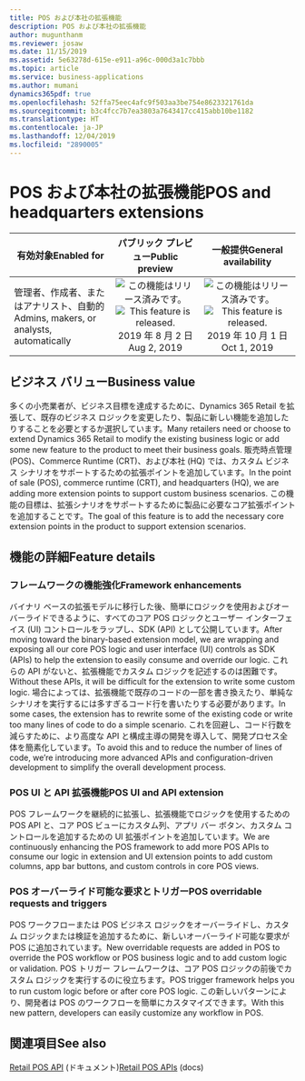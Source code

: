```yaml
---
title: POS および本社の拡張機能
description: POS および本社の拡張機能
author: mugunthanm
ms.reviewer: josaw
ms.date: 11/15/2019
ms.assetid: 5e63278d-615e-e911-a96c-000d3a1c7bbb
ms.topic: article
ms.service: business-applications
ms.author: mumani
dynamics365pdf: true
ms.openlocfilehash: 52ffa75eec4afc9f503aa3be754e8623321761da
ms.sourcegitcommit: b3c4fcc7b7ea3803a7643417cc415abb10be1182
ms.translationtype: HT
ms.contentlocale: ja-JP
ms.lasthandoff: 12/04/2019
ms.locfileid: "2890005"
---
```

# <a name="pos-and-headquarters-extensions"></a><span data-ttu-id="2ff2b-103">POS および本社の拡張機能</span><span class="sxs-lookup"><span data-stu-id="2ff2b-103">POS and headquarters extensions</span></span>


| <span data-ttu-id="2ff2b-104">有効対象</span><span class="sxs-lookup"><span data-stu-id="2ff2b-104">Enabled for</span></span>    |  <span data-ttu-id="2ff2b-105">パブリック プレビュー</span><span class="sxs-lookup"><span data-stu-id="2ff2b-105">Public preview</span></span> | <span data-ttu-id="2ff2b-106">一般提供</span><span class="sxs-lookup"><span data-stu-id="2ff2b-106">General availability</span></span> | 
| ---------- | :----------: |:----------: |
|<span data-ttu-id="2ff2b-107">管理者、作成者、またはアナリスト、自動的</span><span class="sxs-lookup"><span data-stu-id="2ff2b-107">Admins, makers, or analysts, automatically</span></span>|<span data-ttu-id="2ff2b-108">![この機能はリリース済みです。](/dynamics365-release-plan/media/green-checkmark.png "この機能はリリース済みです。")</span><span class="sxs-lookup"><span data-stu-id="2ff2b-108">![This feature is released.](/dynamics365-release-plan/media/green-checkmark.png "This feature is released.")</span></span> <span data-ttu-id="2ff2b-109">2019 年 8 月 2 日</span><span class="sxs-lookup"><span data-stu-id="2ff2b-109">Aug 2, 2019</span></span>| <span data-ttu-id="2ff2b-110">![この機能はリリース済みです。](/dynamics365-release-plan/media/green-checkmark.png "この機能はリリース済みです。")</span><span class="sxs-lookup"><span data-stu-id="2ff2b-110">![This feature is released.](/dynamics365-release-plan/media/green-checkmark.png "This feature is released.")</span></span> <span data-ttu-id="2ff2b-111">2019 年 10 月 1 日</span><span class="sxs-lookup"><span data-stu-id="2ff2b-111">Oct 1, 2019</span></span>|


## <a name="business-value"></a><span data-ttu-id="2ff2b-112">ビジネス バリュー</span><span class="sxs-lookup"><span data-stu-id="2ff2b-112">Business value</span></span>
<!-- bv start -->
<span data-ttu-id="2ff2b-113">多くの小売業者が、ビジネス目標を達成するために、Dynamics 365 Retail を拡張して、既存のビジネス ロジックを変更したり、製品に新しい機能を追加したりすることを必要とするか選択しています。</span><span class="sxs-lookup"><span data-stu-id="2ff2b-113">Many retailers need or choose to extend Dynamics 365 Retail to modify the existing business logic or add some new feature to the product to meet their business goals.</span></span> <span data-ttu-id="2ff2b-114">販売時点管理 (POS)、Commerce Runtime (CRT)、および本社 (HQ) では、カスタム ビジネス シナリオをサポートするための拡張ポイントを追加しています。</span><span class="sxs-lookup"><span data-stu-id="2ff2b-114">In the point of sale (POS), commerce runtime (CRT), and headquarters (HQ), we are adding more extension points to support custom business scenarios.</span></span> <span data-ttu-id="2ff2b-115">この機能の目標は、拡張シナリオをサポートするために製品に必要なコア拡張ポイントを追加することです。</span><span class="sxs-lookup"><span data-stu-id="2ff2b-115">The goal of this feature is to add the necessary core extension points in the product to support extension scenarios.</span></span>
<!-- bv end -->



## <a name="feature-details"></a><span data-ttu-id="2ff2b-116">機能の詳細</span><span class="sxs-lookup"><span data-stu-id="2ff2b-116">Feature details</span></span>
<!--feature detail start -->
### <a name="framework-enhancements"></a><span data-ttu-id="2ff2b-117">フレームワークの機能強化</span><span class="sxs-lookup"><span data-stu-id="2ff2b-117">Framework enhancements</span></span>
<span data-ttu-id="2ff2b-118">バイナリ ベースの拡張モデルに移行した後、簡単にロジックを使用およびオーバーライドできるように、すべてのコア POS ロジックとユーザー インターフェイス (UI) コントロールをラップし、SDK (API) として公開しています。</span><span class="sxs-lookup"><span data-stu-id="2ff2b-118">After moving toward the binary-based extension model, we are wrapping and exposing all our core POS logic and user interface (UI) controls as SDK (APIs) to help the extension to easily consume and override our logic.</span></span> <span data-ttu-id="2ff2b-119">これらの API がないと、拡張機能でカスタム ロジックを記述するのは困難です。</span><span class="sxs-lookup"><span data-stu-id="2ff2b-119">Without these APIs, it will be difficult for the extension to write some custom logic.</span></span> <span data-ttu-id="2ff2b-120">場合によっては、拡張機能で既存のコードの一部を書き換えたり、単純なシナリオを実行するには多すぎるコード行を書いたりする必要があります。</span><span class="sxs-lookup"><span data-stu-id="2ff2b-120">In some cases, the extension has to rewrite some of the existing code or write too many lines of code to do a simple scenario.</span></span> <span data-ttu-id="2ff2b-121">これを回避し、コード行数を減らすために、より高度な API と構成主導の開発を導入して、開発プロセス全体を簡素化しています。</span><span class="sxs-lookup"><span data-stu-id="2ff2b-121">To avoid this and to reduce the number of lines of code, we’re introducing more advanced APIs and configuration-driven development to simplify the overall development process.</span></span>    

### <a name="pos-ui-and-api-extension"></a><span data-ttu-id="2ff2b-122">POS UI と API 拡張機能</span><span class="sxs-lookup"><span data-stu-id="2ff2b-122">POS UI and API extension</span></span>
<span data-ttu-id="2ff2b-123">POS フレームワークを継続的に拡張し、拡張機能でロジックを使用するための POS API と、コア POS ビューにカスタム列、アプリ バー ボタン、カスタム コントロールを追加するための UI 拡張ポイントを追加しています。</span><span class="sxs-lookup"><span data-stu-id="2ff2b-123">We are continuously enhancing the POS framework to add more POS APIs to consume our logic in extension and UI extension points to add custom columns, app bar buttons, and custom controls in core POS views.</span></span>

### <a name="pos-overridable-requests-and-triggers"></a><span data-ttu-id="2ff2b-124">POS オーバーライド可能な要求とトリガー</span><span class="sxs-lookup"><span data-stu-id="2ff2b-124">POS overridable requests and triggers</span></span>
<span data-ttu-id="2ff2b-125">POS ワークフローまたは POS ビジネス ロジックをオーバーライドし、カスタム ロジックまたは検証を追加するために、新しいオーバーライド可能な要求が POS に追加されています。</span><span class="sxs-lookup"><span data-stu-id="2ff2b-125">New overridable requests are added in POS to override the POS workflow or POS business logic and to add custom logic or validation.</span></span> <span data-ttu-id="2ff2b-126">POS トリガー フレームワークは、コア POS ロジックの前後でカスタム ロジックを実行するのに役立ちます。</span><span class="sxs-lookup"><span data-stu-id="2ff2b-126">POS trigger framework helps you to run custom logic before or after core POS logic.</span></span> <span data-ttu-id="2ff2b-127">この新しいパターンにより、開発者は POS のワークフローを簡単にカスタマイズできます。</span><span class="sxs-lookup"><span data-stu-id="2ff2b-127">With this new pattern, developers can easily customize any workflow in POS.</span></span>
<!--feature detail end -->










## <a name="see-also"></a><span data-ttu-id="2ff2b-128">関連項目</span><span class="sxs-lookup"><span data-stu-id="2ff2b-128">See also</span></span>

<span data-ttu-id="2ff2b-129">[Retail POS API](https://docs.microsoft.com/dynamics365/unified-operations/retail/dev-itpro/pos-apis) (ドキュメント)</span><span class="sxs-lookup"><span data-stu-id="2ff2b-129">[Retail POS APIs](https://docs.microsoft.com/dynamics365/unified-operations/retail/dev-itpro/pos-apis) (docs)</span></span>
